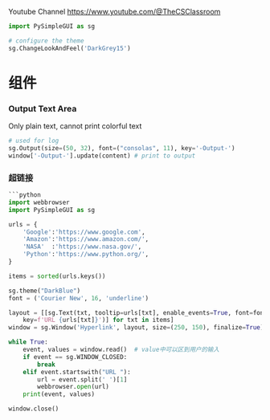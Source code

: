 Youtube Channel
https://www.youtube.com/@TheCSClassroom


```python
import PySimpleGUI as sg

# configure the theme
sg.ChangeLookAndFeel('DarkGrey15') 

```


# 组件

### Output Text Area

Only plain text, cannot print colorful text
```python
# used for log
sg.Output(size=(50, 32), font=("consolas", 11), key='-Output-')
window['-Output-'].update(content) # print to output
```


### 超链接

```python
```python
import webbrowser
import PySimpleGUI as sg

urls = {
    'Google':'https://www.google.com',
    'Amazon':'https://www.amazon.com/',
    'NASA'  :'https://www.nasa.gov/',
    'Python':'https://www.python.org/',
}

items = sorted(urls.keys())

sg.theme("DarkBlue")
font = ('Courier New', 16, 'underline')

layout = [[sg.Text(txt, tooltip=urls[txt], enable_events=True, font=font,
    key=f'URL {urls[txt]}')] for txt in items]
window = sg.Window('Hyperlink', layout, size=(250, 150), finalize=True)

while True:
    event, values = window.read()  # value中可以区到用户的输入
    if event == sg.WINDOW_CLOSED:
        break
    elif event.startswith("URL "):
        url = event.split(' ')[1]
        webbrowser.open(url)
    print(event, values)

window.close()
```
